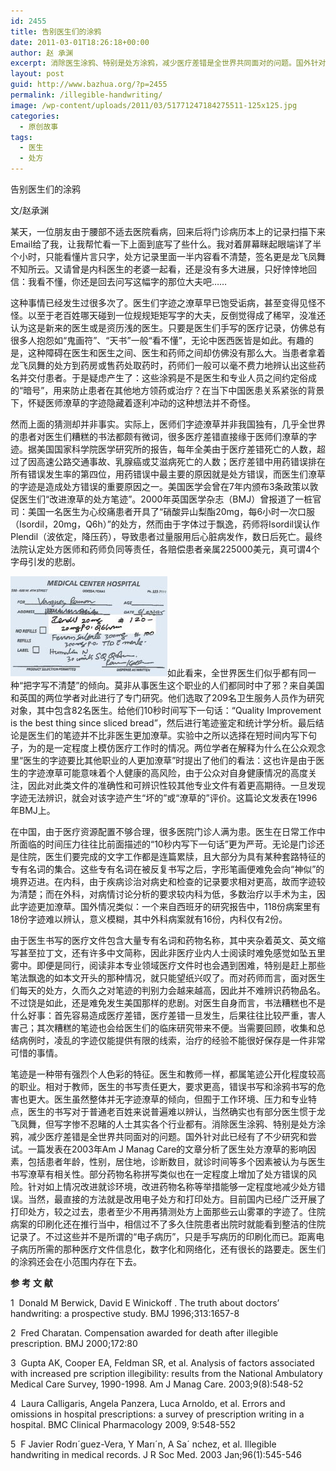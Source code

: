 ```yaml
---
id: 2455
title: 告别医生们的涂鸦
date: 2011-03-01T18:26:18+00:00
author: 赵 承渊
excerpt: 消除医生涂鸦、特别是处方涂鸦，减少医疗差错是全世界共同面对的问题。国外针对此已经有了不少研究和尝试。
layout: post
guid: http://www.bazhua.org/?p=2455
permalink: /illegible-handwriting/
image: /wp-content/uploads/2011/03/51771247184275511-125x125.jpg
categories:
  - 原创故事
tags:
  - 医生
  - 处方
---
```

告别医生们的涂鸦

文/赵承渊

某天，一位朋友由于腰部不适去医院看病，回来后将门诊病历本上的记录扫描下来Email给了我，让我帮忙看一下上面到底写了些什么。我对着屏幕眯起眼端详了半个小时，只能看懂片言只字，处方记录里面一半内容看不清楚，签名更是龙飞凤舞不知所云。又请曾是内科医生的老婆一起看，还是没有多大进展，只好悻悻地回信：我看不懂，你还是回去问写这幅字的那位大夫吧……

这种事情已经发生过很多次了。医生们字迹之潦草早已饱受诟病，甚至变得见怪不怪。以至于老百姓哪天碰到一位规规矩矩写字的大夫，反倒觉得成了稀罕，没准还认为这是新来的医生或是资历浅的医生。只要是医生们手写的医疗记录，仿佛总有很多人抱怨如“鬼画符”、“天书”一般“看不懂”，无论中医西医皆是如此。有趣的是，这种障碍在医生和医生之间、医生和药师之间却仿佛没有那么大。当患者拿着龙飞凤舞的处方到药房或售药处取药时，药师们一般可以毫不费力地辨认出这些药名并交付患者。于是疑虑产生了：这些涂鸦是不是医生和专业人员之间约定俗成的“暗号”，用来防止患者在其他地方领药或治疗？在当下中国医患关系紧张的背景下，怀疑医师潦草的字迹隐藏着逐利冲动的这种想法并不奇怪。

然而上面的猜测却并非事实。实际上，医师们字迹潦草并非我国独有，几乎全世界的患者对医生们糟糕的书法都颇有微词，很多医疗差错直接缘于医师们潦草的字迹。据美国国家科学院医学研究所的报告，每年全美由于医疗差错死亡的人数，超过了因高速公路交通事故、乳腺癌或艾滋病死亡的人数；医疗差错中用药错误排在所有错误发生率的第四位，用药错误中最主要的原因就是处方错误，而医生们潦草的字迹是造成处方错误的重要原因之一。美国医学会曾在7年内颁布3条政策以敦促医生们“改进潦草的处方笔迹”。2000年英国医学杂志（BMJ）曾报道了一桩官司：美国一名医生为心绞痛患者开具了“硝酸异山梨酯20mg，每6小时一次口服（Isordil，20mg，Q6h）”的处方，然而由于字体过于飘逸，药师将Isordil误认作Plendil（波依定，降压药），导致患者过量服用后心脏病发作，数日后死亡。最终法院认定处方医师和药师负同等责任，各赔偿患者亲属225000美元，真可谓4个字母引发的悲剧。﻿

[<img class="alignleft size-full wp-image-2466" title="惹祸的处方" src="/wp-content/uploads/2011/03/惹祸的处方1.bmp" alt="" />](/wp-content/uploads/2011/03/惹祸的处方1.bmp)如此看来，全世界医生们似乎都有同一种“把字写不清楚”的倾向。莫非从事医生这个职业的人们都同时中了邪？来自美国和英国的两位学者对此进行了专门研究。他们选取了209名卫生服务人员作为研究对象，其中包含82名医生。给他们10秒时间写下一句话：“Quality Improvement is the best thing since sliced bread”，然后进行笔迹鉴定和统计学分析。最后结论是医生们的笔迹并不比非医生更加潦草。实验中之所以选择在短时间内写下句子，为的是一定程度上模仿医疗工作时的情况。两位学者在解释为什么在公众观念里“医生的字迹要比其他职业的人更加潦草”时提出了他们的看法：这也许是由于医生的字迹潦草可能意味着个人健康的高风险，由于公众对自身健康情况的高度关注，因此对此类文件的准确性和可辨识性较其他专业文件有着更高期待。一旦发现字迹无法辨识，就会对该字迹产生“坏的”或“潦草的”评价。这篇论文发表在1996年BMJ上。

在中国，由于医疗资源配置不够合理，很多医院门诊人满为患。医生在日常工作中所面临的时间压力往往比前面描述的“10秒内写下一句话”更为严苛。无论是门诊还是住院，医生们要完成的文字工作都是连篇累牍，且大部分为具有某种套路特征的专有名词的集合。这些专有名词在被反复书写之后，字形笔画便难免会向“神似”的境界迈进。在内科，由于疾病诊治对病史和检查的记录要求相对更高，故而字迹较为清楚；而在外科，对病情讨论分析的要求较内科为低，多数治疗以手术为主，因此字迹更加潦草。国外情况类似：一个来自西班牙的研究报告中，118份病案里有18份字迹难以辨认，意义模糊，其中外科病案就有16份，内科仅有2份。

由于医生书写的医疗文件包含大量专有名词和药物名称，其中夹杂着英文、英文缩写甚至拉丁文，还有许多中文简称，因此非医疗业内人士阅读时难免感觉如坠五里雾中。即便是同行，阅读非本专业领域医疗文件时也会遇到困难，特别是赶上那些笔法飘逸的如本文开头的那种情况，就只能望纸兴叹了。而对药师而言，面对医生们每天的处方，久而久之对笔迹的判别力会越来越高，因此并不难辨识药物品名。不过饶是如此，还是难免发生美国那样的悲剧。对医生自身而言，书法糟糕也不是什么好事：首先容易造成医疗差错，医疗差错一旦发生，后果往往比较严重，害人害己；其次糟糕的笔迹也会给医生们的临床研究带来不便。当需要回顾，收集和总结病例时，凌乱的字迹仅能提供有限的线索，治疗的经验不能很好保存是一件非常可惜的事情。

笔迹是一种带有强烈个人色彩的特征。医生和教师一样，都属笔迹公开化程度较高的职业。相对于教师，医生的书写责任更大，要求更高，错误书写和涂鸦书写的危害也更大。医生虽然整体并无字迹潦草的倾向，但囿于工作环境、压力和专业特点，医生的书写对于普通老百姓来说普遍难以辨认，当然确实也有部分医生惯于龙飞凤舞，但写字惨不忍睹的人士其实各个行业都有。消除医生涂鸦、特别是处方涂鸦，减少医疗差错是全世界共同面对的问题。国外针对此已经有了不少研究和尝试。一篇发表在2003年Am J Manag Care的文章分析了医生处方潦草的影响因素，包括患者年龄，性别，居住地，诊断数目，就诊时间等多个因素被认为与医生书写潦草有相关性。部分药物名称拼写类似也在一定程度上增加了处方错误的风险。针对如上情况改进就诊环境，改进药物名称等举措能够一定程度地减少处方错误。当然，最直接的方法就是改用电子处方和打印处方。目前国内已经广泛开展了打印处方，较之过去，患者至少不用再猜测处方上面那些云山雾罩的字迹了。住院病案的印刷化还在推行当中，相信过不了多久住院患者出院时就能看到整洁的住院记录了。不过这些并不是所谓的“电子病历”，只是手写病历的印刷化而已。距离电子病历所需的那种医疗文件信息化，数字化和网络化，还有很长的路要走。医生们的涂鸦还会在小范围内存在下去。

**参** **考** **文** **献**

1  Donald M Berwick, David E Winickoff . The truth about doctors&#8217; handwriting: a prospective study. BMJ 1996;313:1657-8

2  Fred Charatan. Compensation awarded for death after illegible prescription. BMJ 2000;172:80

3  Gupta AK, Cooper EA, Feldman SR, et al. Analysis of factors associated with increased pre scription illegibility: results from the National Ambulatory Medical Care Survey, 1990-1998. Am J Manag Care. 2003;9(8):548-52

4  Laura Calligaris, Angela Panzera, Luca Arnoldo, et al. Errors and omissions in hospital prescriptions: a survey of prescription writing in a hospital. BMC Clinical Pharmacology 2009, 9:548-552

5  F Javier Rodrı´guez-Vera, Y Marı´n, A Sa´ nchez, et al. Illegible handwriting in medical records. J R Soc Med. 2003 Jan;96(1):545-546
